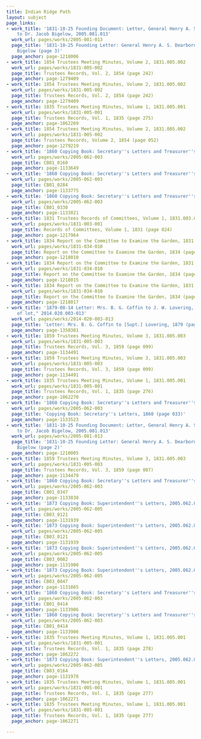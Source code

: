 ```yaml
---
title: Indian Ridge Path
layout: subject
page_links:
- work_title: '1831-10-25 Founding Document: Letter, General Henry A. S. Dearborn
    to Dr. Jacob Bigelow, 2005.081.013'
  work_url: pages/works/2005-081-013
  page_title: '1831-10-25 Founding Letter: General Henry A. S. Dearborn to Dr. Jacob
    Bigelow (page 3)'
  page_anchor: page-1218006
- work_title: 1854 Trustees Meeting Minutes, Volume 2, 1831.005.002
  work_url: pages/works/1831-005-002
  page_title: Trustees Records, Vol. 2, 1854 (page 242)
  page_anchor: page-1279409
- work_title: 1854 Trustees Meeting Minutes, Volume 2, 1831.005.002
  work_url: pages/works/1831-005-002
  page_title: Trustees Records, Vol. 2, 1854 (page 242)
  page_anchor: page-1279409
- work_title: 1835 Trustees Meeting Minutes, Volume 1, 1831.005.001
  work_url: pages/works/1831-005-001
  page_title: Trustees Records, Vol. 1, 1835 (page 275)
  page_anchor: page-1062269
- work_title: 1854 Trustees Meeting Minutes, Volume 2, 1831.005.002
  work_url: pages/works/1831-005-002
  page_title: Trustees Records, Volume 2, 1854 (page 052)
  page_anchor: page-1279219
- work_title: '1860 Copying Book: Secretary''s Letters and Treasurer''s Letters, 2005.062.003  '
  work_url: pages/works/2005-062-003
  page_title: CB01_0160
  page_anchor: page-1133649
- work_title: '1860 Copying Book: Secretary''s Letters and Treasurer''s Letters, 2005.062.003  '
  work_url: pages/works/2005-062-003
  page_title: CB01_0284
  page_anchor: page-1133775
- work_title: '1860 Copying Book: Secretary''s Letters and Treasurer''s Letters, 2005.062.003  '
  work_url: pages/works/2005-062-003
  page_title: CB01_0330
  page_anchor: page-1133821
- work_title: 1831 Trustees Records of Committees, Volume 1, 1831.003.001
  work_url: pages/works/1831-003-001
  page_title: Records of Committees, Volume 1, 1831 (page 024)
  page_anchor: page-1217964
- work_title: 1834 Report on the Committee to Examine the Garden, 1831.034.010
  work_url: pages/works/1831-034-010
  page_title: Report on the Committee to Examine the Garden, 1834 (page_0001)
  page_anchor: page-1218010
- work_title: 1834 Report on the Committee to Examine the Garden, 1831.034.010
  work_url: pages/works/1831-034-010
  page_title: Report on the Committee to Examine the Garden, 1834 (page_0006)
  page_anchor: page-1218015
- work_title: 1834 Report on the Committee to Examine the Garden, 1831.034.010
  work_url: pages/works/1831-034-010
  page_title: Report on the Committee to Examine the Garden, 1834 (page_0008)
  page_anchor: page-1218017
- work_title: '1879-08-14 Letter: Mrs. B. G. Coffin to J. W. Lovering, about "Resale
    of lot," 2014.020.003-013'
  work_url: pages/works/2014-020-003-013
  page_title: 'Letter: Mrs. B. G. Coffin to [Supt.] Lovering, 1879 (page 1)'
  page_anchor: page-1350301
- work_title: 1859 Trustees Meeting Minutes, Volume 3, 1831.005.003
  work_url: pages/works/1831-005-003
  page_title: Trustees Records, Vol. 3, 1859 (page 099)
  page_anchor: page-1134491
- work_title: 1859 Trustees Meeting Minutes, Volume 3, 1831.005.003
  work_url: pages/works/1831-005-003
  page_title: Trustees Records, Vol. 3, 1859 (page 099)
  page_anchor: page-1134491
- work_title: 1835 Trustees Meeting Minutes, Volume 1, 1831.005.001
  work_url: pages/works/1831-005-001
  page_title: Trustees Records, Vol. 1, 1835 (page 276)
  page_anchor: page-1062270
- work_title: '1860 Copying Book: Secretary''s Letters and Treasurer''s Letters, 2005.062.003  '
  work_url: pages/works/2005-062-003
  page_title: 'Copying Book: Secretary''s Letters, 1860 (page 033)'
  page_anchor: page-1133523
- work_title: '1831-10-25 Founding Document: Letter, General Henry A. S. Dearborn
    to Dr. Jacob Bigelow, 2005.081.013'
  work_url: pages/works/2005-081-013
  page_title: '1831-10-25 Founding Letter: General Henry A. S. Dearborn to Dr. Jacob
    Bigelow (page 2)'
  page_anchor: page-1218005
- work_title: 1859 Trustees Meeting Minutes, Volume 3, 1831.005.003
  work_url: pages/works/1831-005-003
  page_title: Trustees Records, Vol. 3, 1859 (page 087)
  page_anchor: page-1134479
- work_title: '1860 Copying Book: Secretary''s Letters and Treasurer''s Letters, 2005.062.003  '
  work_url: pages/works/2005-062-003
  page_title: CB01_0347
  page_anchor: page-1133838
- work_title: '1873 Copying Book: Superintendent''s Letters, 2005.062.005'
  work_url: pages/works/2005-062-005
  page_title: CB03_0121
  page_anchor: page-1131939
- work_title: '1873 Copying Book: Superintendent''s Letters, 2005.062.005'
  work_url: pages/works/2005-062-005
  page_title: CB03_0121
  page_anchor: page-1131939
- work_title: '1873 Copying Book: Superintendent''s Letters, 2005.062.005'
  work_url: pages/works/2005-062-005
  page_title: CB03_0082
  page_anchor: page-1131900
- work_title: '1873 Copying Book: Superintendent''s Letters, 2005.062.005'
  work_url: pages/works/2005-062-005
  page_title: CB03_0047
  page_anchor: page-1131865
- work_title: '1860 Copying Book: Secretary''s Letters and Treasurer''s Letters, 2005.062.003  '
  work_url: pages/works/2005-062-003
  page_title: CB01_0414
  page_anchor: page-1133906
- work_title: '1860 Copying Book: Secretary''s Letters and Treasurer''s Letters, 2005.062.003  '
  work_url: pages/works/2005-062-003
  page_title: CB01_0414
  page_anchor: page-1133906
- work_title: 1835 Trustees Meeting Minutes, Volume 1, 1831.005.001
  work_url: pages/works/1831-005-001
  page_title: Trustees Records, Vol. 1, 1835 (page 278)
  page_anchor: page-1062272
- work_title: '1873 Copying Book: Superintendent''s Letters, 2005.062.005'
  work_url: pages/works/2005-062-005
  page_title: CB03_0164
  page_anchor: page-1131978
- work_title: 1835 Trustees Meeting Minutes, Volume 1, 1831.005.001
  work_url: pages/works/1831-005-001
  page_title: Trustees Records, Vol. 1, 1835 (page 277)
  page_anchor: page-1062271
- work_title: 1835 Trustees Meeting Minutes, Volume 1, 1831.005.001
  work_url: pages/works/1831-005-001
  page_title: Trustees Records, Vol. 1, 1835 (page 277)
  page_anchor: page-1062271

---
```

